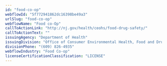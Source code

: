 ```yaml
---
id: "food-co-op"
webflowId: "5f772941862dc16398be49a3"
urlSlug: "food-co-op"
webflowName: "Food co-Op"
callToActionLink: "http://nj.gov/health/ceohs/food-drug-safety/"
callToActionText: ""
issuingAgency: "Department of Health"
issuingDivision: "Office of Consumer Environmental Health, Food and Drug Safety Program"
divisionPhone: "(609) 826-4935"
webflowIndustry: "Food Co-op"
licenseCertificationClassification: "LICENSE"
---
```

